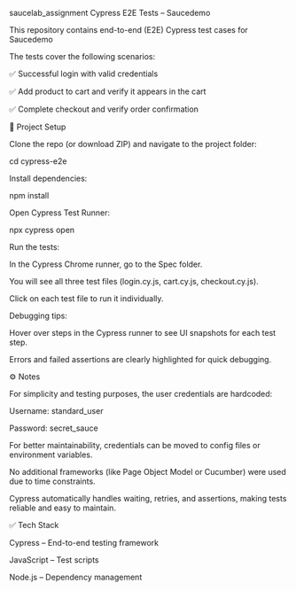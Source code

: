 saucelab_assignment
Cypress E2E Tests – Saucedemo

This repository contains end-to-end (E2E) Cypress test cases for Saucedemo

The tests cover the following scenarios:

✅ Successful login with valid credentials

✅ Add product to cart and verify it appears in the cart

✅ Complete checkout and verify order confirmation

🚀 Project Setup

Clone the repo (or download ZIP) and navigate to the project folder:

cd cypress-e2e

Install dependencies:

npm install

Open Cypress Test Runner:

npx cypress open

Run the tests:

In the Cypress Chrome runner, go to the Spec folder.

You will see all three test files (login.cy.js, cart.cy.js, checkout.cy.js).

Click on each test file to run it individually.

Debugging tips:

Hover over steps in the Cypress runner to see UI snapshots for each test step.

Errors and failed assertions are clearly highlighted for quick debugging.

⚙️ Notes

For simplicity and testing purposes, the user credentials are hardcoded:

Username: standard_user

Password: secret_sauce

For better maintainability, credentials can be moved to config files or environment variables.

No additional frameworks (like Page Object Model or Cucumber) were used due to time constraints.

Cypress automatically handles waiting, retries, and assertions, making tests reliable and easy to maintain.

✅ Tech Stack

Cypress – End-to-end testing framework

JavaScript – Test scripts

Node.js – Dependency management
